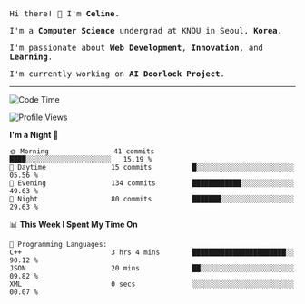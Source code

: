 <p><samp>Hi there! 👋 I'm <b>Celine</b>.</samp></p>
<p><samp>I'm a <b>Computer Science</b> undergrad at KNOU in Seoul, <b>Korea</b>.</samp></p>
<p><samp>I'm passionate about <b>Web Development</b>, <b>Innovation</b>, and <b>Learning</b>.</samp></p>
<p><samp>I'm currently working on <b>AI Doorlock Project</b>.</samp></p>
<hr>

<!--START_SECTION:celine-->
![Code Time](http://img.shields.io/badge/Code%20Time-58%20hrs%201%20min-blue)

![Profile Views](http://img.shields.io/badge/Profile%20Views-0-blue)

**I'm a Night 🦉** 

```text
🌞 Morning                41 commits          ████░░░░░░░░░░░░░░░░░░░░░   15.19 % 
🌆 Daytime                15 commits          █░░░░░░░░░░░░░░░░░░░░░░░░   05.56 % 
🌃 Evening                134 commits         ████████████░░░░░░░░░░░░░   49.63 % 
🌙 Night                  80 commits          ███████░░░░░░░░░░░░░░░░░░   29.63 % 
```


📊 **This Week I Spent My Time On** 

```text
💬 Programming Languages: 
C++                      3 hrs 4 mins        ███████████████████████░░   90.12 % 
JSON                     20 mins             ██░░░░░░░░░░░░░░░░░░░░░░░   09.82 % 
XML                      0 secs              ░░░░░░░░░░░░░░░░░░░░░░░░░   00.07 % 
```


<!--END_SECTION:celine-->
